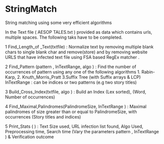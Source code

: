 # StringMatch
String matching using some very efficient algorithms

In the Text file ( AESOP TALES.txt ) provided as data which contains urls, multiple spaces. The following taks have to be completed.


1  Find_Length_of _Text(txtfile) : Normalize text by removing multiple blank chars to single blank char and remove(store) and by removing                                    website URLS that have infected text file using FSA based RegEx matcher .

2  Find_Pattern  (pattern , InTextRange,  algo ) : Find the number of occurrences of pattern using any one of the following algorithms                                                        1. Rabin-Karp, 
                                                   2. Knuth_Morris_Pratt
                                                   3.Suffix Tree (with Suffix arrays & LCP)       
                                                   InTextRange : can be  indices or two patterns (e.g two story titles)
                                                 
3  Build_Cross_Index(txtfile, algo ) : Build an Index (Lex sorted), (Word, Number of occurrences) 

4  Find_Maximal,Palindromes(PalindromeSize,  InTextRange ) : Maximal palindromes of size greater than or equal to PalindromeSize, with                                                                  occurrences (Story titles and  indices)

5  Print_Stats ( ) : Text Size used,  URL infection  list found, Algo Used, Preprocessing time, Search time (Vary the parameters pattern ,                       InTextRange )  & Verification outcome 
                                                   
                                                   
